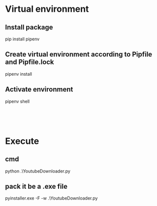 # Virtual environment
## Install package
pip install pipenv

## Create virtual environment according to Pipfile and Pipfile.lock
pipenv install

## Activate environment
pipenv shell

<br><br><br>

# Execute
## cmd
python .\YoutubeDownloader.py
## pack it be a .exe file
pyinstaller.exe -F -w .\YoutubeDownloader.py
